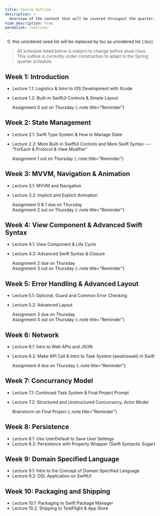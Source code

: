 ```yaml
---
title: Course Outline
description: >
  Overview of the content that will be covered througout the quarter.
hide_description: true
permalink: /outline/
---
```


0. this unordered seed list will be replaced by toc as unordered list
{:toc}

<!-- ## Tentative Course Schedule Outline -->

> All schedule listed below is subject to change before atual class.  
> This outline is currently under construction to adapt to the Spring quarter schedule.

## Week 1: Introduction
  - Lecture 1.1: Logistics & Intro to iOS Development with Xcode
  - Lecture 1.2: Built-in SwiftUI Controls & Simple Layout

    Assignment 0 out on Thursday
    {:.note title="Reminder"}

## Week 2: State Management
  - Lecture 2.1: Swift Type System & How to Manage State
  - Lecture 2.2: More Built-in SwiftUI Controls and More Swift Syntax --- "ForEach & Protocol & View Modifier"

    Assignment 1 out on Thursday
    {:.note title="Reminder"}
    
## Week 3: MVVM, Navigation & Animation
  - Lecture 3.1: MVVM and Navigation
  - Lecture 3.2: Implicit and Explicit Animation
  
    Assignment 0 & 1 due on Thursday  
    Assignment 2 out on Thursday
    {:.note title="Reminder"}

## Week 4: View Component & Advanced Swift Syntax
  - Lecture 4.1: View Component & Life Cycle
  - Lecture 4.2: Advanced Swift Syntax & Closure
  
    Assignment 2 due on Thursday  
    Assignment 3 out on Thursday
    {:.note title="Reminder"}
    
## Week 5: Error Handling & Advanced Layout
  - Lecture 5.1: Optional, Guard and Common Error Checking
  - Lecture 5.2: Advanced Layout
  
    Assignment 3 due on Thursday  
    Assignment 4 out on Thursday
    {:.note title="Reminder"}
    
## Week 6: Network
  - Lecture 6.1: Intro to Web APIs and JSON
  - Lecture 6.2: Make API Call & Intro to Task System (await/await) in Swift
  
    Assignment 4 due on Thursday
    {:.note title="Reminder"}
## Week 7: Concurrancy Model
  - Lecture 7.1: Continued Task System & Final Project Prompt
  - Lecture 7.2: Structured and Unstructured Concurrancy, Actor Model  

    Brainstorm on Final Project
    {:.note title="Reminder"}

## Week 8: Persistence
  - Lecture 8.1: Use UserDefault to Save User Settings
  - Lecture 8.2: Persistence with Property Wrapper (Swift Syntactic Sugar)

## Week 9: Domain Specified Language
  - Lecture 9.1: Intro to the Concept of Domain Specified Language
  - Lecture 9.2: DSL Application on SwiftUI

## Week 10: Packaging and Shipping
  - Lecture 10.1: Packaging to Swift Package Manager 
  - Lecture 10.2: Shipping to TestFlight & App Store

